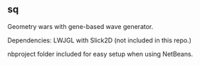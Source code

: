 sq
---

Geometry wars with gene-based wave generator.

Dependencies: LWJGL with Slick2D (not included in this repo.)

nbproject folder included for easy setup when using NetBeans.
